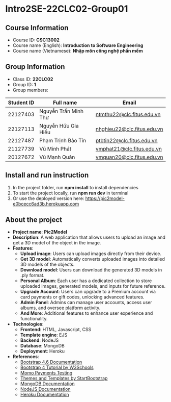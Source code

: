 # Intro2SE-22CLC02-Group01

## Course Information

- Course ID: **CSC13002**
- Course name (English): **Introduction to Software Engineering**
- Course name (Vietnamese): **Nhập môn công nghệ phần mềm**

## Group Information

- Class ID: **22CLC02**
- Group ID: **1**
- Group members:

| Student ID | Full name            | Email                      |
| :--------: | -------------------- | -------------------------- |
|  22127403  | Nguyễn Trần Minh Thư | ntmthu22@clc.fitus.edu.vn  |
|  22127113  | Nguyễn Hữu Gia Hiếu  | nhghieu22@clc.fitus.edu.vn |
|  22127487  | Phạm Trịnh Bảo Tín   | ptbtin22@clc.fitus.edu.vn  |
|  21127739  | Vũ Minh Phát         | vmphat21@clc.fitus.edu.vn  |
|  20127672  | Vũ Mạnh Quân         | vmquan20@clc.fitus.edu.vn  |

## Install and run instruction

1. In the project folder, run **npm install** to install dependencies
2. To start the project locally, run **npm run dev** in terminal
3. Or use the deployed version here: https://pic2model-e0bcecc6ad3b.herokuapp.com

## About the project

- **Project name**: **Pic2Model**
- **Description**: A web application that allows users to upload an image and get a 3D model of the object in the image.
- **Features**:
  - **Upload image**: Users can upload images directly from their device.
  - **Get 3D model**: Automatically converts uploaded images into detailed 3D models of the objects.
  - **Download model**: Users can download the generated 3D models in .ply format.
  - **Personal Album**: Each user has a dedicated collection to store uploaded images, generated models, and inputs for future reference.
  - **Upgrade Account**: Users can upgrade to a Premium account via card payments or gift codes, unlocking advanced features.
  - **Admin Panel**: Admins can manage user accounts, access user albums, and oversee platform activity.
  - **And More**: Additional features to enhance user experience and functionality.
- **Technologies**:
  - **Frontend**: HTML, Javascript, CSS
  - **Template engine**: EJS
  - **Backend**: NodeJS
  - **Database**: MongoDB
  - **Deployment**: Heroku
- **References**:
  - [Bootstrap 4.6 Documentation](https://getbootstrap.com/docs/4.6/components)
  - [Bootstrap 4 Tutorial by W3Schools](https://www.w3schools.com/bootstrap4/)
  - [Momo Payments Testing](https://developers.momo.vn/v3/vi/docs/payment/guides/home)
  - [Themes and Templates by StartBootstrap](https://startbootstrap.com/)
  - [MongoDB Documentation](https://docs.mongodb.com/)
  - [NodeJS Documentation](https://nodejs.org/en/docs/)
  - [Heroku Documentation](https://devcenter.heroku.com/categories/reference)
